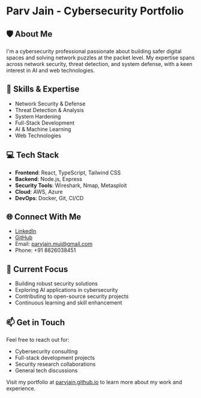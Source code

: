 # Parv Jain - Cybersecurity Portfolio

## 🛡️ About Me
I'm a cybersecurity professional passionate about building safer digital spaces and solving network puzzles at the packet level. My expertise spans across network security, threat detection, and system defense, with a keen interest in AI and web technologies.

## 🚀 Skills & Expertise
- Network Security & Defense
- Threat Detection & Analysis
- System Hardening
- Full-Stack Development
- AI & Machine Learning
- Web Technologies

## 💻 Tech Stack
- **Frontend**: React, TypeScript, Tailwind CSS
- **Backend**: Node.js, Express
- **Security Tools**: Wireshark, Nmap, Metasploit
- **Cloud**: AWS, Azure
- **DevOps**: Docker, Git, CI/CD

## 🌐 Connect With Me
- [LinkedIn](https://www.linkedin.com/in/parv-jain-7071392b3/)
- [GitHub](https://github.com/CyberParv)
- Email: parvjain.muj@gmail.com
- Phone: +91 8826038451

## 🎯 Current Focus
- Building robust security solutions
- Exploring AI applications in cybersecurity
- Contributing to open-source security projects
- Continuous learning and skill enhancement

## 📫 Get in Touch
Feel free to reach out for:
- Cybersecurity consulting
- Full-stack development projects
- Security research collaborations
- General tech discussions

Visit my portfolio at [parvjain.github.io](https://parvjain.github.io) to learn more about my work and experience.
